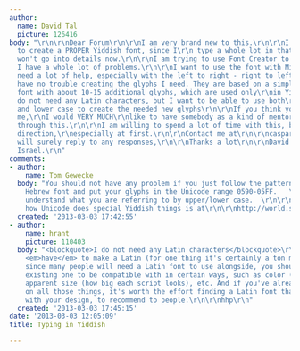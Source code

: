 ```yaml
---
author:
  name: David Tal
  picture: 126416
body: "\r\n\r\nDear Forum\r\n\r\nI am very brand new to this.\r\n\r\nI really wish
  to create a PROPER Yiddish font, since I\r\n type a whole lot in that language.\r\n\r\nI
  won't go into details now.\r\n\r\nI am trying to use Font Creator to make the font.\r\n\r\nBut
  I have a whole lot of problems.\r\n\r\nI want to use the font with Microsoft Word\r\n\r\nI
  need a lot of help, especially with the left to right - right to left problem.\r\n\r\nI
  have no trouble creating the glyphs I need. They are based on a simple\r\nHebrew
  font with about 10-15 additional glyphs, which are used only\r\nin Yiddish.\r\n\r\nI
  do not need any Latin characters, but I want to be able to use both\r\nupper case
  and lower case to create the needed new glyphs\r\n\r\nIf you think you can help
  me,\r\nI would VERY MUCH\r\nlike to have somebody as a kind of mentor to get me
  through this.\r\n\r\nI am willing to spend a lot of time with this, but I need some
  direction,\r\nespecially at first.\r\n\r\nContact me at\r\n\r\ncaspari@tx.technion.ac.il\r\n\r\nI
  will surely reply to any responses,\r\n\r\nThanks a lot\r\n\r\nDavid Tal\r\n\r\nHaifa,
  Israel.\r\n"
comments:
- author:
    name: Tom Gewecke
  body: "You should not have any problem if you just follow the pattern of any standard
    Hebrew font and put your glyphs in the Unicode range 0590-05FF.   \r\n\r\nI can't
    understand what you are referring to by upper/lower case.  \r\n\r\nSome info on
    how Unicode does special Yiddish things is at\r\n\r\nhttp://world.std.com/~yv/uyip/combinations.html"
  created: '2013-03-03 17:42:55'
- author:
    name: hrant
    picture: 110403
  body: "<blockquote>I do not need any Latin characters</blockquote>\r\n\r\nYou don't
    <em>have</em> to make a Latin (for one thing it's certainly a ton more work) but
    since many people will need a Latin font to use alongside, you should choose an
    existing one to be compatible with in certain ways, such as color (darkness),
    apparent size (how big each script looks), etc. And if you've already settled
    on all those things, it's worth the effort finding a Latin font that harmonizes
    with your design, to recommend to people.\r\n\r\nhhp\r\n"
  created: '2013-03-03 17:45:15'
date: '2013-03-03 12:05:09'
title: Typing in Yiddish

---
```

